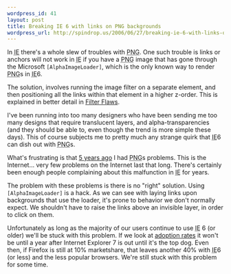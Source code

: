 ```yaml
--- 
wordpress_id: 41
layout: post
title: Breaking IE 6 with links on PNG backgrounds
wordpress_url: http://spindrop.us/2006/06/27/breaking-ie-6-with-links-on-png-backgrounds/
---
```

In <acronym title="Internet Explorer">IE</acronym> there's a whole slew of troubles with <acronym title="Portable Network Graphics">PNG</acronym>.  One such trouble is links or anchors will not work in <acronym title="Internet Explorer">IE</acronym> if you have a <acronym title="Portable Network Graphics">PNG</acronym> image that has gone through the Microsoft `[AlphaImageLoader]`, which is the only known way to render <acronym title="Portable Network Graphic">PNG</acronym>s in <acronym title="Internet Explorer">IE</acronym>6.

The solution, involves running the image filter on a separate element, and then positioning all the links within that element in a higher z-order.  This is explained in better detail in [Filter Flaws][ff].

[AlphaImageLoader]: http://msdn.microsoft.com/workshop/author/filter/reference/filters/alphaimageloader.asp "MSDN article on AlphaImageLoader"
[ff]: http://www.satzansatz.de/cssd/tmp/alphatransparency.html

<!--more-->

I've been running into too many designers who have been sending me too many designs that require translucent layers, and alpha-transparencies (and they should be able to, even though the trend is more simple these days).  This of course subjects me to pretty much any strange quirk that <acronym title="Internet Explorer">IE</acronym>6 can dish out with <acronym title="Portable Network Graphic">PNG</acronym>s.

What's frustrating is that [5 years ago](http://davedash.com/2001/10/16/png_and_internet_explorer/) I had <acronym title="Portable Network Graphic">PNG</acronym>s problems.  This is the Internet... very few problems on the Internet last that long.  There's certainly been enough people complaining about this malfunction in <acronym title="Internet Explorer">IE</acronym> for years.

The problem with these problems is there is no "right" solution.  Using `[AlphaImageLoader]` is a hack.  As we can see with laying links upon backgrounds that use the loader, it's prone to behavior we don't normally expect.  We shouldn't have to raise the links above an invisible layer, in order to click on them.

Unfortunately as long as the majority of our users continue to use <acronym title="Internet Explorer">IE</acronym> 6 (or older) we'll be stuck with this problem.  If we look at [adoption rates](http://www.christopherschmitt.com/2006/04/12/adoption-rate-of-internet-explorer-7/) it won't be until a year after Internet Explorer 7 is out until it's the top dog.  Even then, if Firefox is still at 10% marketshare, that leaves another 40% with <acronym title="Internet Explorer">IE</acronym>6 (or less) and the less popular browsers.  We're still stuck with this problem for some time.
